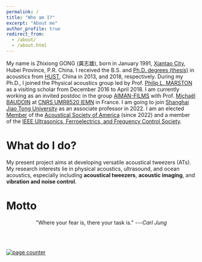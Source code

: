```yaml
---
permalink: /
title: "Who am I?"
excerpt: "About me"
author_profile: true
redirect_from: 
  - /about/
  - /about.html
---
```


My name is Zhixiong GONG (龚志雄), born in January 1991, [Xiantao City](https://en.wikipedia.org/wiki/Xiantao), Hubei Province, P.R. China. I received the B.S. and [Ph.D. degrees (thesis)](https://github.com/ZhixiongGONG/AcousticsX.com/blob/23c3c315e9e2ad0359b414c391a19a16d2d4d0b9/files/Thesis_Gong_2018.pdf) in acoustics from [HUST](http://english.hust.edu.cn/), China in 2013, and 2018, respectively. During my Ph.D., I joined the Physical acoustics group led by Prof. [Philip L. MARSTON](https://physics.wsu.edu/people/faculty/p-marston/) as a visiting scholar from December 2016 to April 2018. I am currently working as an invited postdoc in the group [AIMAN-FILMS](https://www.iemn.fr/la-recherche/les-groupes/aiman-films/membres) with Prof. [Michaël BAUDOIN](http://films-lab.univ-lille1.fr/michael/michael/Home.html) at [CNRS UMR8520 IEMN](https://www.iemn.fr/) in France. I am going to join [Shanghai Jiao Tong University](https://en.sjtu.edu.cn/) as an associate professor in 2022. I am an elected [Member](https://github.com/ZhixiongGONG/AcousticsX.com/blob/b0aad2b4a432513ff3edc26e57c2e1b3d975d162/files/2022full_election_letter_ASA%20Member.pdf) of the [Acoustical Society of America](https://acousticalsociety.org/) (since 2022) and a member of the [IEEE Ultrasonics, Ferroelectrics, and Frequency Control Society](https://ieee-uffc.org/).

What do I do?
======
My present project aims at developing versatile acoustical tweezers (ATs). My research interests lie in physical acoustics, ultrasound, and ocean acoustics, especially including <b>acoustical tweezers</b>, <b>acoustic imaging</b>, and <b>vibration and noise control</b>.

Motto
======
<center>"Where your fear is, there your task is." ---<cite>Carl Jung</cite></center>


<p></p>
<br/><br/>

<a href="https://www.freecounterstat.com" title="page counter"><img src="https://counter7.stat.ovh/private/freecounterstat.php?c=hfjftcg7cyeq3unurnue315jmxg6kwp6" border="0" title="page counter" alt="page counter"></a>
